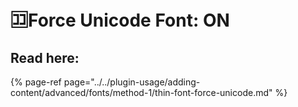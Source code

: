 # 🈁Force Unicode Font: ON

## Read here:

{% page-ref page="../../plugin-usage/adding-content/advanced/fonts/method-1/thin-font-force-unicode.md" %}

